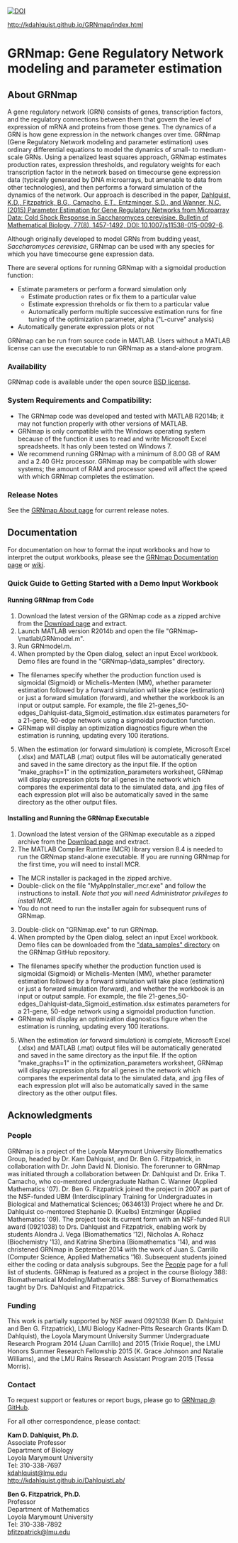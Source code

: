 [![DOI](https://zenodo.org/badge/24078380.svg)](https://zenodo.org/badge/latestdoi/24078380)

http://kdahlquist.github.io/GRNmap/index.html

# GRNmap:  Gene Regulatory Network modeling and parameter estimation

## About GRNmap
A gene regulatory network (GRN) consists of genes, transcription factors, and the regulatory connections between them that govern the level of expression of mRNA and proteins from those genes. The dynamics of a GRN is how gene expression in the network changes over time. GRNmap (Gene Regulatory Network modeling and parameter estimation) uses ordinary differential equations to model the dynamics of small- to medium-scale GRNs. Using a penalized least squares approach, GRNmap estimates production rates, expression thresholds, and regulatory weights for each transcription factor in the network based on timecourse gene expression data (typically generated by DNA microarrays, but amenable to data from other technologies), and then performs a forward simulation of the dynamics of the network. Our approach is described in the paper, [Dahlquist, K.D., Fitzpatrick, B.G., Camacho, E.T., Entzminger, S.D., and Wanner, N.C. (2015) Parameter Estimation for Gene Regulatory Networks from Microarray Data: Cold Shock Response in Saccharomyces cerevisiae. Bulletin of Mathematical Biology, 77(8), 1457-1492, DOI: 10.1007/s11538-015-0092-6](http://link.springer.com/article/10.1007/s11538-015-0092-6/fulltext.html).

Although originally developed to model GRNs from budding yeast, <i>Saccharomyces cerevisiae</i>, GRNmap can be used with any species for which you have timecourse gene expression data.

There are several options for running GRNmap with a sigmoidal production function:
* Estimate parameters or perform a forward simulation only
  * Estimate production rates or fix them to a particular value
  * Estimate expression threholds or fix them to a particular value
  * Automatically perform multiple successive estimation runs for fine tuning of the optimization parameter, alpha ("L-curve" analysis)
* Automatically generate expression plots or not

GRNmap can be run from source code in MATLAB.
Users without a MATLAB license can use the executable to run GRNmap as a stand-alone program.

### Availability

GRNmap code is available under the open source [BSD license](http://opensource.org/licenses/BSD-3-Clause).

### System Requirements and Compatibility:
* The GRNmap code was developed and tested with MATLAB R2014b; it may not function properly with other versions of MATLAB.
* GRNmap is only compatible with the Windows operating system because of the function it uses to read and write Microsoft Excel spreadsheets. It has only been tested on Windows 7.
* We recommend running GRNmap with a minimum of 8.00 GB of RAM and a 2.40 GHz processor. GRNmap may be compatible with slower systems; the amount of RAM and processor speed will affect the speed with which GRNmap completes the estimation.

### Release Notes

See the [GRNmap About page](https://kdahlquist.github.io/GRNmap/about) for current release notes.

## Documentation

For documentation on how to format the input workbooks and how to interpret the output workbooks, please see the [GRNmap Documentation page](http://kdahlquist.github.io/GRNmap/documentation) or [wiki](https://github.com/kdahlquist/GRNmap/wiki).

### Quick Guide to Getting Started with a Demo Input Workbook

#### Running GRNmap from Code

1. Download the latest version of the GRNmap code as a zipped archive from the [Download page](http://kdahlquist.github.io/GRNmap/downloads) and extract.
2. Launch MATLAB version R2014b and open the file "GRNmap-<version>\matlab\GRNmodel.m".
3. Run GRNmodel.m.
4. When prompted by the Open dialog, select an input Excel workbook.  Demo files are found in the "GRNmap-<version>\data_samples" directory.  
 * The filenames specify whether the production function used is sigmoidal (Sigmoid) or Michelis-Menten (MM), whether parameter estimation followed by a forward simulation will take place (estimation) or just a forward simulation (forward), and whether the workbook is an input or output sample.  For example, the file 21-genes\_50-edges\_Dahlquist-data\_Sigmoid\_estimation.xlsx estimates parameters for a 21-gene, 50-edge network using a sigmoidal production function.
 * GRNmap will display an optimization diagnostics figure when the estimation is running, updating every 100 iterations.
5. When the estimation (or forward simulation) is complete, Microsoft Excel (.xlsx) and MATLAB (.mat) output files will be automatically generated and saved in the same directory as the input file.  If the option "make\_graphs=1" in the optimization\_parameters worksheet, GRNmap will display expression plots for all genes in the network which compares the experimental data to the simulated data, and .jpg files of each expression plot will also be automatically saved in the same directory as the other output files.

#### Installing and Running the GRNmap Executable

1. Download the latest version of the GRNmap executable as a zipped archive from the [Download page](http://kdahlquist.github.io/GRNmap/downloads) and extract.
2. The MATLAB Compiler Runtime (MCR) library version 8.4 is needed to run the GRNmap stand-alone executable.  If you are running GRNmap for the first time, you will need to install MCR.
 * The MCR installer is packaged in the zipped archive.
 * Double-click on the file "MyAppInstaller\_mcr.exe" and follow the instructions to install.  _Note that you will need Administrator privileges to install MCR._
 * You do not need to run the installer again for subsequent runs of GRNmap.
3. Double-click on "GRNmap.exe" to run GRNmap.
4. When prompted by the Open dialog, select an input Excel workbook.  Demo files can be downloaded from the ["data_samples" directory](https://github.com/kdahlquist/GRNmap/tree/master/test_files/data_samples) on the GRNmap GitHub repository.  
 * The filenames specify whether the production function used is sigmoidal (Sigmoid) or Michelis-Menten (MM), whether parameter estimation followed by a forward simulation will take place (estimation) or just a forward simulation (forward), and whether the workbook is an input or output sample.  For example, the file 21-genes\_50-edges\_Dahlquist-data\_Sigmoid\_estimation.xlsx estimates parameters for a 21-gene, 50-edge network using a sigmoidal production function.
 * GRNmap will display an optimization diagnostics figure when the estimation is running, updating every 100 iterations.
5. When the estimation (or forward simulation) is complete, Microsoft Excel (.xlsx) and MATLAB (.mat) output files will be automatically generated and saved in the same directory as the input file.  If the option "make\_graphs=1" in the optimization\_parameters worksheet, GRNmap will display expression plots for all genes in the network which compares the experimental data to the simulated data, and .jpg files of each expression plot will also be automatically saved in the same directory as the other output files.

## Acknowledgments
### People
GRNmap is a project of the Loyola Marymount University Biomathematics Group, headed by Dr. Kam Dahlquist, and Dr. Ben G. Fitzpatrick, in collaboration with Dr. John David N. Dionisio. The forerunner to GRNmap was initiated through a collaboration between Dr. Dahlquist and Dr. Erika T. Camacho, who co-mentored undergraduate Nathan C. Wanner (Applied Mathematics '07). Dr. Ben G. Fitzpatrick joined the project in 2007 as part of the NSF-funded UBM (Interdisciplinary Training for Undergraduates in Biological and Mathematical Sciences; 0634613) Project where he and Dr. Dahlquist co-mentored Stephanie D. (Kuelbs) Entzminger (Applied Mathematics '09). The project took its current form with an NSF-funded RUI award (0921038) to Drs. Dahlquist and Fitzpatrick, enabling work by students Alondra J. Vega (Biomathematics '12), Nicholas A. Rohacz (Biochemistry '13), and Katrina Sherbina (Biomathematics '14), and was christened GRNmap in September 2014 with the work of Juan S. Carrillo (Computer Science, Applied Mathematics '16). Subsequent students joined either the coding or data analysis subgroups. See the [People](http://kdahlquist.github.io/GRNmap/people/) page for a full list of students. GRNmap is featured as a project in the course Biology 388: Biomathematical Modeling/Mathematics 388: Survey of Biomathematics taught by Drs. Dahlquist and Fitzpatrick.

### Funding
This work is partially supported by NSF award 0921038 (Kam D. Dahlquist and Ben G. Fitzpatrick), LMU Biology Kadner-Pitts Research Grants (Kam D. Dahlquist), the Loyola Marymount University Summer Undergraduate Research Program 2014 (Juan Carrillo) and 2015 (Trixie Roque), the LMU Honors Summer Research Fellowship 2015 (K. Grace Johnson and Natalie Williams), and the LMU Rains Research Assistant Program 2015 (Tessa Morris).

### Contact

To request support or features or report bugs, please go to [GRNmap @ GitHub](https://github.com/kdahlquist/GRNmap).

For all other correspondence, please contact:

**Kam D. Dahlquist, Ph.D.**<br>
Associate Professor<br>
Department of Biology<br>
Loyola Marymount University<br>
Tel: 310-338-7697<br>
kdahlquist@lmu.edu<br>
http://kdahlquist.github.io/DahlquistLab/<br>

**Ben G. Fitzpatrick, Ph.D.**<br>
Professor<br>
Department of Mathematics<br>
Loyola Marymount University<br>
Tel: 310-338-7892<br>
bfitzpatrick@lmu.edu<br>

